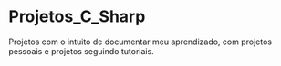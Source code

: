 # Projetos_C_Sharp
Projetos com o intuito de documentar meu aprendizado, com projetos pessoais e projetos seguindo tutoriais.
